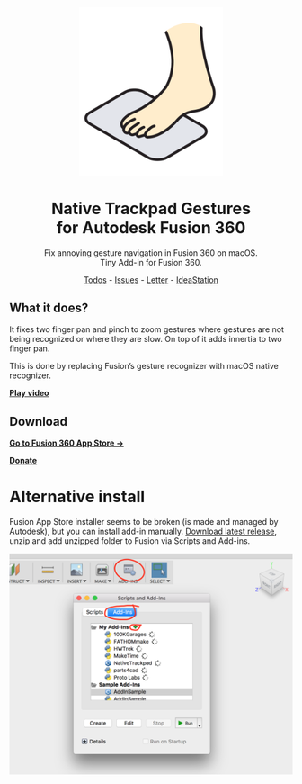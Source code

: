 <p align="center"><img src="logo.png" width="256"/></p>

<h1 align="center">Native Trackpad Gestures<br/>for Autodesk Fusion 360</h1>
<p align="center">Fix annoying gesture navigation in Fusion 360 on macOS.<br/>Tiny Add-in for Fusion 360.</p>
<p align="center">
  <a href="https://github.com/pravdomil/Native-Trackpad/search?q=todo">Todos</a>
  -
  <a href="https://github.com/pravdomil/Native-Trackpad/issues">Issues</a>
  -
  <a href="https://medium.com/@smenor/an-open-letter-to-the-next-ceo-of-autodesk-310c02dd5607#9844">Letter</a>
  -
  <a href="https://forums.autodesk.com/t5/ideastation-request-a-feature-or/use-native-trackpad-gesture-recognition-on-macos/idi-p/7018667">IdeaStation</a>
</p>

## What it does?
It fixes two finger pan and pinch to zoom gestures where gestures are not being recognized or where they are slow. On top of it adds innertia to two finger pan.

This is done by replacing Fusion’s gesture recognizer with macOS native recognizer.

[**Play video**](https://www.youtube.com/watch?v=7M2McvpOL90)


## Download

[**Go to Fusion 360 App Store →**](https://apps.autodesk.com/FUSION/en/Detail/Index?id=2223881439415941299)

[**Donate**](https://www.paypal.com/cgi-bin/webscr?cmd=_s-xclick&hosted_button_id=BCL2X3AFQBAP2&item_name=NativeTrackpad%20beer)

# Alternative install

Fusion App Store installer seems to be broken (is made and managed by Autodesk), but you can install add-in manually.   [Download latest release](https://github.com/pravdomil/Native-Trackpad/releases/download/0.11/NativeTrackpad.zip), unzip and add unzipped folder to Fusion via Scripts and Add-ins.

![manual install](install.png)

